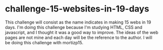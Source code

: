 # challenge-15-websites-in-19-days
This challenge will consist as the name indicates in making 15 webs in 19 days. 
I'm doing this challenge because I'm studying HTML, CSS and javascript, and I thought it was a good way to improve. The ideas of the web pages are not mine and each day will be the reference to the author. 
I will be doing this challenge with mortizp15.
